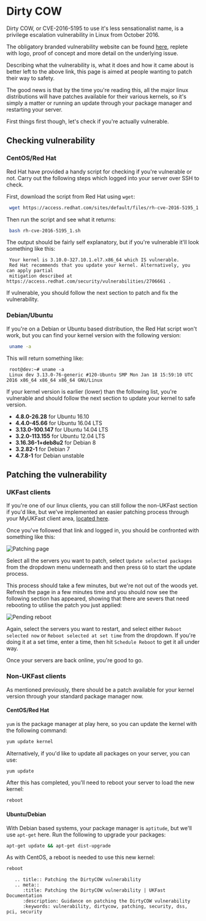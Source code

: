# Dirty COW

Dirty COW, or CVE-2016-5195 to use it's less sensationalist name, is a privilege escalation vulnerability in Linux from October 2016.

The obligatory branded vulnerability website can be found [here](https://dirtycow.ninja/), replete with logo, proof of concept and more detail on the underlying issue.

Describing what the vulnerability is, what it does and how it came about is better left to the above link, this page is aimed at people wanting to patch their way to safety.

The good news is that by the time you're reading this, all the major linux distributions will have patches available for their various kernels, so it's simply a matter or running an update through your package manager and restarting your server.

First things first though, let's check if you're actually vulnerable.

## Checking vulnerability

### CentOS/Red Hat

Red Hat have provided a handy script for checking if you're vulnerable or not. Carry out the following steps which logged into your server over SSH to check.

First, download the script from Red Hat using `wget`:

```bash
 wget https://access.redhat.com/sites/default/files/rh-cve-2016-5195_1.sh
```

Then run the script and see what it returns:

```bash
 bash rh-cve-2016-5195_1.sh
```

The output should be fairly self explanatory, but if you're vulnerable it'll look something like this:

```console
 Your kernel is 3.10.0-327.10.1.el7.x86_64 which IS vulnerable.
 Red Hat recommends that you update your kernel. Alternatively, you can apply partial
 mitigation described at https://access.redhat.com/security/vulnerabilities/2706661 .
```

If vulnerable, you should follow the next section to patch and fix the vulnerability.

### Debian/Ubuntu

If you're on a Debian or Ubuntu based distribution, the Red Hat script won't work, but you can find your kernel version with the following version:


```bash
 uname -a
```

This will return something like:

```console
 root@dev:~# uname -a
 Linux dev 3.13.0-76-generic #120-Ubuntu SMP Mon Jan 18 15:59:10 UTC 2016 x86_64 x86_64 x86_64 GNU/Linux
```

If your kernel version is earlier (lower) than the following list, you're vulnerable and should follow the next section to update your kernel to safe version.


* **4.8.0-26.28** for Ubuntu 16.10
* **4.4.0-45.66** for Ubuntu 16.04 LTS
* **3.13.0-100.147** for Ubuntu 14.04 LTS
* **3.2.0-113.155** for Ubuntu 12.04 LTS
* **3.16.36-1+deb8u2** for Debian 8
* **3.2.82-1** for Debian 7
* **4.7.8-1** for Debian unstable

## Patching the vulnerability

### UKFast clients

If you're one of our linux clients, you can still follow the non-UKFast section if you'd like, but we've implemented an easier patching process through your MyUKFast client area, [located here](https://my.ukfast.co.uk/server/package-update.php).

Once you've followed that link and logged in, you should be confronted with something like this:

![Patching page](files/dirtycow1.jpg)

Select all the servers you want to patch, select `Update selected packages` from the dropdown menu underneath and then press `GO` to start the update process.

This process should take a few minutes, but we're not out of the woods yet. Refresh the page in a few minutes time and you should now see the following section has appeared, showing that there are severs that need rebooting to utilise the patch you just applied:

![Pending reboot](files/dirtycow2.jpg)

Again, select the servers you want to restart, and select either `Reboot selected now` or `Reboot selected at set time` from the dropdown. If you're doing it at a set time, enter a time, then hit `Schedule Reboot` to get it all under way.

Once your servers are back online, you're good to go.


### Non-UKFast clients

As mentioned previously, there should be a patch available for your kernel version through your standard package manager now.

#### CentOS/Red Hat

`yum` is the package manager at play here, so you can update the kernel with the following command:

```bash
yum update kernel
```

Alternatively, if you'd like to update all packages on your server, you can use:

```bash
yum update
```

After this has completed, you'll need to reboot your server to load the new kernel:

```bash
reboot
```

#### Ubuntu/Debian

With Debian based systems, your package manager is `aptitude`, but we'll use `apt-get` here. Run the following to upgrade your packages:

```bash
apt-get update && apt-get dist-upgrade
```

As with CentOS, a reboot is needed to use this new kernel:

```bash
reboot
```

```eval_rst
   .. title:: Patching the DirtyCOW vulnerability
   .. meta::
      :title: Patching the DirtyCOW vulnerability | UKFast Documentation
      :description: Guidance on patching the DirtyCOW vulnerability
      :keywords: vulnerability, dirtycow, patching, security, dss, pci, security
```

